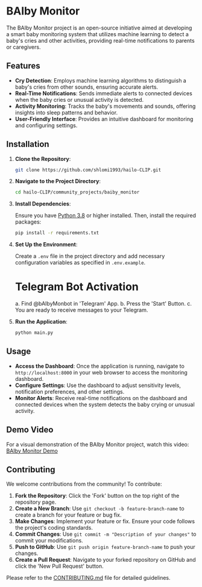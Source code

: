 
# BAIby Monitor

The BAIby Monitor project is an open-source initiative aimed at developing a smart baby monitoring system that utilizes machine learning to detect a baby's cries and other activities, providing real-time notifications to parents or caregivers.

## Features

- **Cry Detection**: Employs machine learning algorithms to distinguish a baby's cries from other sounds, ensuring accurate alerts.
- **Real-Time Notifications**: Sends immediate alerts to connected devices when the baby cries or unusual activity is detected.
- **Activity Monitoring**: Tracks the baby's movements and sounds, offering insights into sleep patterns and behavior.
- **User-Friendly Interface**: Provides an intuitive dashboard for monitoring and configuring settings.

## Installation

1. **Clone the Repository**:

   ```bash
   git clone https://github.com/shlomi1993/hailo-CLIP.git
   ```

2. **Navigate to the Project Directory**:

   ```bash
   cd hailo-CLIP/community_projects/baiby_monitor
   ```

3. **Install Dependencies**:

   Ensure you have [Python 3.8](https://www.python.org/downloads/release/python-380/) or higher installed. Then, install the required packages:

   ```bash
   pip install -r requirements.txt
   ```

4. **Set Up the Environment**:

   Create a `.env` file in the project directory and add necessary configuration variables as specified in `.env.example`.
   
   # Telegram Bot Activation
   a. Find @bAIbyMonbot in 'Telegram' App.
   b. Press the 'Start' Button.
   c. You are ready to receive messages to your Telegram.

6. **Run the Application**:

   ```bash
   python main.py
   ```

## Usage

- **Access the Dashboard**: Once the application is running, navigate to `http://localhost:8000` in your web browser to access the monitoring dashboard.
- **Configure Settings**: Use the dashboard to adjust sensitivity levels, notification preferences, and other settings.
- **Monitor Alerts**: Receive real-time notifications on the dashboard and connected devices when the system detects the baby crying or unusual activity.

## Demo Video

For a visual demonstration of the BAIby Monitor project, watch this video:
[BAIby Monitor Demo](https://youtu.be/sXgL5g_A-u0)

## Contributing

We welcome contributions from the community! To contribute:

1. **Fork the Repository**: Click the 'Fork' button on the top right of the repository page.
2. **Create a New Branch**: Use `git checkout -b feature-branch-name` to create a branch for your feature or bug fix.
3. **Make Changes**: Implement your feature or fix. Ensure your code follows the project's coding standards.
4. **Commit Changes**: Use `git commit -m "Description of your changes"` to commit your modifications.
5. **Push to GitHub**: Use `git push origin feature-branch-name` to push your changes.
6. **Create a Pull Request**: Navigate to your forked repository on GitHub and click the 'New Pull Request' button.

Please refer to the [CONTRIBUTING.md](CONTRIBUTING.md) file for detailed guidelines.

